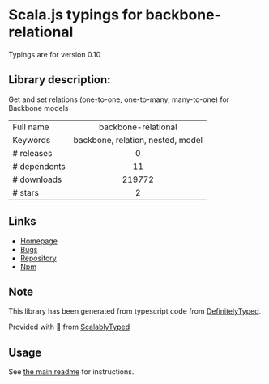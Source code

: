 
# Scala.js typings for backbone-relational

Typings are for version 0.10

## Library description:
Get and set relations (one-to-one, one-to-many, many-to-one) for Backbone models

|                    |                 |
| ------------------ | :-------------: |
| Full name          | backbone-relational |
| Keywords           | backbone, relation, nested, model |
| # releases         | 0 |
| # dependents       | 11 |
| # downloads        | 219772 |
| # stars            | 2 |

## Links
- [Homepage](http://backbonerelational.org)
- [Bugs](https://github.com/PaulUithol/Backbone-relational/issues)
- [Repository](https://github.com/PaulUithol/Backbone-relational)
- [Npm](https://www.npmjs.com/package/backbone-relational)
    


## Note
This library has been generated from typescript code from [DefinitelyTyped](https://definitelytyped.org).

Provided with :purple_heart: from [ScalablyTyped](https://github.com/oyvindberg/ScalablyTyped)

## Usage
See [the main readme](../../readme.md) for instructions.


